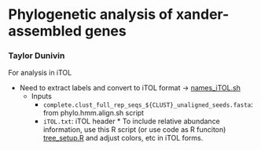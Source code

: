 # Phylogenetic analysis of xander-assembled genes
### Taylor Dunivin
For analysis in iTOL
   * Need to extract labels and convert to iTOL format -> [names_iTOL.sh](https://github.com/ShadeLab/ARG-AsRG_co-occurrence_Centralia/blob/master/assembly_assessments/bin/names_iTOL.sh)
      * Inputs
        * `complete.clust_full_rep_seqs_${CLUST}_unaligned_seeds.fasta`: from phylo.hmm.align.sh script
        * `iTOL.txt`: iTOL header
    * To include relative abundance information, use this R script (or use code as R funciton) [tree_setup.R](https://github.com/ShadeLab/ARG-AsRG_co-occurrence_Centralia/blob/master/phylogenetic_analysis/tree_setup.R) and adjust colors, etc in iTOL forms. 
     
